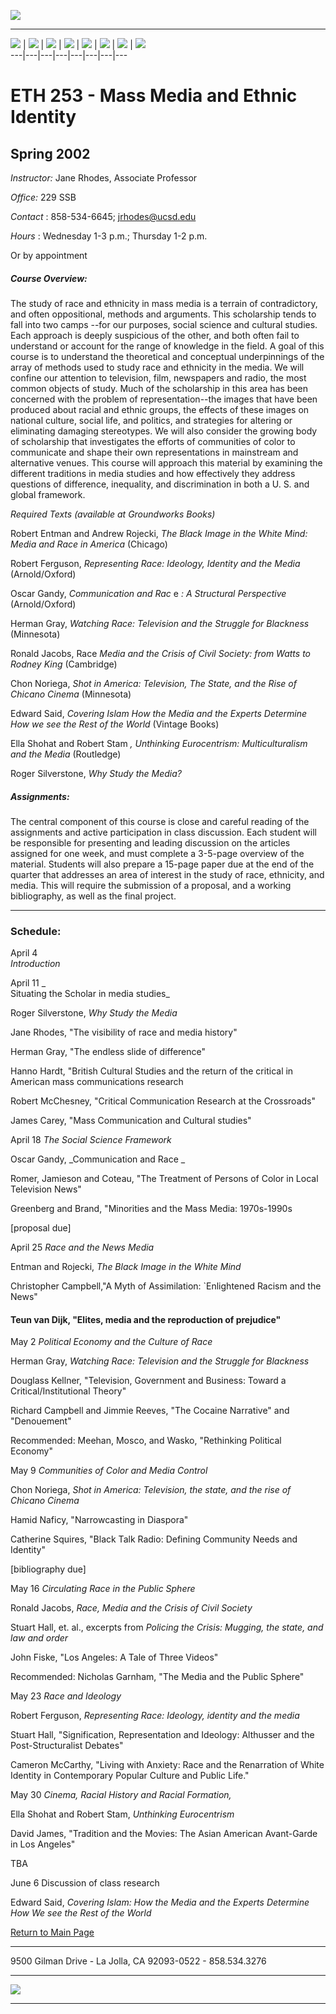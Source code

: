 ![](../Images/Header3.gif)  
  
---  
[![](../Images/Buttons/admin_1a.gif)](admin.html) |
[![](../Images/Buttons/faculty_1a.gif)](faculty.html) |
[![](../Images/Buttons/grad_1a.gif)](graduate_p.html) |
[![](../Images/Buttons/ug_1a.gif)](under_g.html) |
[![](../Images/Buttons/search_1a.gif)](search.html) |
[![](../Images/Buttons/news_1a.gif)](news_e.html) |
[![](../Images/Buttons/site_1a.gif)](sitemap.html) |
[![](../Images/Buttons/help_1a.gif)](mailto:ethnicstudies@ucsd.edu)  
---|---|---|---|---|---|---|---  
  
# **ETH 253 -** **Mass Media and Ethnic Identity**

## **Spring 2002**

_Instructor:_ Jane Rhodes, Associate Professor

_Office:_ 229 SSB

_Contact_ : 858-534-6645; [jrhodes@ucsd.edu](mailto:jrhodes@ucsd.edu)

_Hours_ :  Wednesday 1-3 p.m.; Thursday 1-2 p.m.

Or by appointment

##### **Course Overview:**

The study of race and ethnicity in mass media is a terrain of contradictory,
and often oppositional, methods and arguments. This scholarship tends to fall
into two camps --for our purposes, social science and cultural studies. Each
approach is deeply suspicious of the other, and both often fail to understand
or account for the range of knowledge in the field.  A goal of this course is
to understand the theoretical and conceptual underpinnings of the array of
methods used to study race and ethnicity in the media. We will confine our
attention to television, film, newspapers and radio, the most common objects
of study.  Much of the scholarship in this area has been concerned with the
problem of representation--the images that have been produced about racial and
ethnic groups, the effects of these images on national culture, social life,
and politics, and strategies for altering or eliminating damaging stereotypes.
We will also consider the growing body of scholarship that investigates the
efforts of communities of color to communicate and shape their own
representations in mainstream and alternative venues. This course will
approach this material by examining the different traditions in media studies
and how effectively they address questions of difference, inequality, and
discrimination in both a U. S. and global framework.

_Required Texts (available at Groundworks Books)_

Robert Entman and Andrew Rojecki, _The Black Image in the White Mind: Media
and Race in America_ (Chicago)

Robert Ferguson, _Representing Race: Ideology, Identity and the Media_
(Arnold/Oxford)

Oscar Gandy, _Communication and Rac_ e _: A Structural Perspective_
(Arnold/Oxford)

Herman Gray, _Watching Race: Television and the Struggle for Blackness_
(Minnesota)

Ronald Jacobs, Race _Media and the Crisis of Civil Society: from Watts to
Rodney King_ (Cambridge)

Chon Noriega, _Shot in America:_ _Television, The State, and the Rise of
Chicano Cinema_ (Minnesota)

Edward Said, _Covering Islam How the Media and the Experts Determine How we
see the Rest of the World_ (Vintage Books)

Ella Shohat and Robert Stam _, Unthinking Eurocentrism: Multiculturalism and
the Media_ (Routledge)

Roger Silverstone, _Why Study the Media?_

##### **Assignments:**

The central component of this course is close and careful reading of the
assignments and active participation in class discussion. Each student will be
responsible for presenting and leading discussion on the articles assigned for
one week, and must complete a 3-5-page overview of the material. Students will
also prepare a 15-page paper due at the end of the quarter that addresses an
area of interest in the study of race, ethnicity, and media. This will require
the submission of a proposal, and a working bibliography, as well as the final
project.

________________________________________________________________________

### Schedule:

April 4  
_Introduction_

April 11 _  
Situating the Scholar in media studies_

 Roger Silverstone, _Why Study the Media_

Jane Rhodes, "The visibility of race and media history"

Herman Gray, "The endless slide of difference"

Hanno Hardt, "British Cultural Studies and the return of the critical in
American mass communications research

Robert McChesney, "Critical Communication Research at the Crossroads"

 James Carey, "Mass Communication and Cultural studies"

April 18  _The Social Science Framework_

Oscar Gandy, _Communication and Race        _

Romer, Jamieson and Coteau, "The Treatment of Persons of Color in Local
Television News"  

Greenberg and Brand, "Minorities and the Mass Media: 1970s-1990s

[proposal due]

April 25  _Race and the News Media_  

Entman and Rojecki, _The Black Image in the White Mind_

Christopher Campbell,"A Myth of Assimilation: `Enlightened Racism and the
News"

#### Teun van Dijk, "Elites, media and the reproduction of prejudice"

May 2  _Political Economy and the Culture of Race_

Herman Gray, _Watching Race: Television and the Struggle for Blackness_  

Douglass Kellner, "Television, Government and Business: Toward a
Critical/Institutional Theory"

Richard Campbell and Jimmie Reeves, "The Cocaine Narrative" and "Denouement"

Recommended: Meehan, Mosco, and Wasko, "Rethinking Political Economy"

May 9   _Communities of Color and Media Control_  

Chon Noriega, _Shot in America: Television, the state, and the rise of Chicano
Cinema_  

 Hamid Naficy, "Narrowcasting in Diaspora"

Catherine Squires, "Black Talk Radio: Defining Community Needs and
Identity"

[bibliography due]

May 16  _Circulating Race in the Public Sphere_

Ronald Jacobs, _Race, Media and the Crisis of Civil Society_

Stuart Hall, et. al., excerpts from _Policing the Crisis: Mugging, the state,
and law and order_

John Fiske, "Los Angeles: A Tale of Three Videos"

Recommended: Nicholas Garnham, "The Media and the Public Sphere"

May 23   _Race and Ideology_

Robert Ferguson, _Representing Race: Ideology, identity and the media_

Stuart Hall, "Signification, Representation and Ideology: Althusser and the
Post-Structuralist Debates"

Cameron McCarthy, "Living with Anxiety: Race and the Renarration of White
Identity in Contemporary Popular Culture and Public Life."

May 30  _Cinema, Racial History and Racial Formation,_

Ella Shohat and Robert Stam, _Unthinking Eurocentrism_

David James, "Tradition and the Movies: The Asian American Avant-Garde in Los
Angeles"

TBA

June 6 Discussion of class research

Edward Said, _Covering Islam: How the Media and the Experts Determine How We
see the Rest of the World_

[Return to Main Page](../index.html)  
  
---  
  

9500 Gilman Drive - La Jolla, CA 92093-0522 - 858.534.3276  
  
---  
  

[![](../Images/official.gif)](http://www.ucsd.edu/)  
  
---  
  

